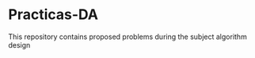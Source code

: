 Practicas-DA
============

This repository contains proposed problems during the subject algorithm design
